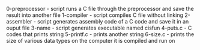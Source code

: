 0-preprocessor - script runs a C file through the preprocessor and save the result into another file
1-compiler - script compiles C file without linking
2-assembler - script generates assembly code of a C code and save it in an ouput file
3-name - script generates executable named cisfun
4-puts.c - C codes that prints string
5-printf.c - prints another string
6-size.c - prints the size of various data types on the computer it is compiled and run on


